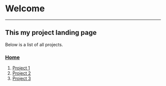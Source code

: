 # Welcome
---
## This my project landing page 

Below is a list of all projects.

### [Home](/LandingPage.html)

1. [Project 1](/Project/Project.html)
2. [Project 2](/Project2/Project2.html)
3. [Project 3](/Project3/Project3.html)

